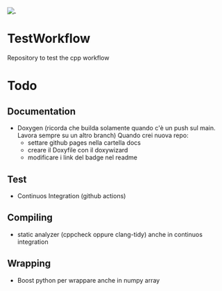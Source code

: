 <a href="https://pviscone.github.io/Cpp-Repo-Template/html/">
  <img align="center" src="https://img.shields.io/badge/-Docs-green!" />
</a>
<a href="">
  <img align="center" src="" />
</a>


# TestWorkflow
Repository to test the cpp workflow



# Todo

## Documentation

- Doxygen (ricorda che builda solamente quando c'è un push sul main. Lavora sempre su un altro branch)
  Quando crei nuova repo:
  - settare github pages nella cartella docs
  - creare il Doxyfile con il doxywizard
  - modificare i link del badge nel readme


## Test
- Continuos Integration (github actions)

## Compiling
- static analyzer (cppcheck oppure clang-tidy) anche in continuos integration

## Wrapping
- Boost python  per wrappare anche in numpy array
